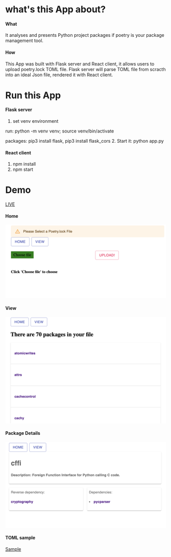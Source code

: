 # what's this App about?

#### What
It analyses and presents Python project packages if poetry is your package management tool.
#### How
This App was built with Flask server and React client, it allows users to upload poetry.lock TOML file.
Flask server will parse TOML file from scracth into an ideal Json file, rendered it with React client.

# Run this App

#### Flask server

1. set venv environment

run: python -m venv venv; source venv/bin/activate

packages: pip3 install flask, pip3 install flask_cors
2. Start it: python app.py


#### React client

1. npm install 
2. npm start



# Demo

[LIVE](https://gentle-mesa-87240.herokuapp.com/)

#### Home
![Home](./Demos/home.png)

#### View
![View](./Demos/view.png)

#### Package Details
![singlepkg](./Demos/singlepkg.png)

#### TOML sample
[Sample](https://github.com/python-poetry/poetry/blob/master/poetry.lock)
